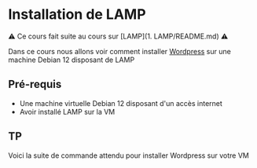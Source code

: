 # Installation de LAMP

⚠️ Ce cours fait suite au cours sur [LAMP](1. LAMP/README.md) ⚠️

Dans ce cours nous allons voir comment installer [Wordpress](https://wordpress.org) sur une machine Debian 12 disposant de LAMP

## Pré-requis

- Une machine virtuelle Debian 12 disposant d'un accès internet
- Avoir installé LAMP sur la VM

## TP

Voici la suite de commande attendu pour installer Wordpress sur votre VM
